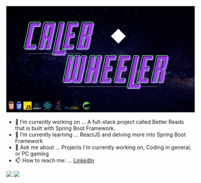 
<img src="https://github.com/CalebEWheeler/CalebEWheeler/blob/main/Caleb%2012.02.41%20AM.gif">

- 🔭 I’m currently working on ... A full-stack project called Better Reads that is built with Spring Boot Framework.
- 🌱 I’m currently learning ... ReactJS and delving more into Spring Boot Framework
- 💬 Ask me about ... Projects I'm currently working on, Coding in general, or PC gaming
- 📫 How to reach me: ... [LinkedIn](https://www.linkedin.com/in/cew32/)

<img src="https://github-readme-stats.vercel.app/api?username=calebewheeler&&show_icons=true&title_color=ffffff&icon_color=00ffff&text_color=daf7dc&bg_color=1c0000">

<img src="https://github-readme-stats.vercel.app/api/top-langs?username=calebewheeler&&show_icons=true&title_color=00ffff&icon_color=bb2acf&text_color=daf7dc&bg_color=1c0000">

